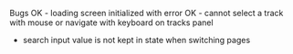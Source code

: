 Bugs
OK - loading screen initialized with error
OK - cannot select a track with mouse or navigate with keyboard on tracks panel
- search input value is not kept in state when switching pages
